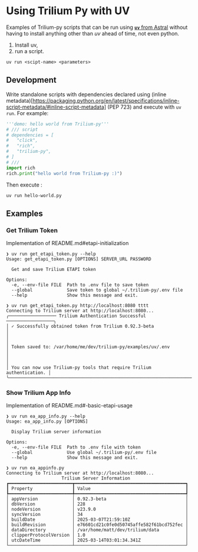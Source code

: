 # Using Trilium Py with UV

Examples of Trilium-py scripts that can be run using [**`uv`** from Astral](https://github.com/astral-sh/uv)
without having to install anything other than _uv_ ahead of time, not even python.

1. Install uv,
2. run a script.

```
uv run <scipt-name> <parameters>
```

## Development

Write standalone scripts with dependencies declared using (inline metadata)[https://packaging.python.org/en/latest/specifications/inline-script-metadata/#inline-script-metadata] (PEP 723) and execute with `uv run`. For example:

```python
'''demo: hello world from Trilium-py'''
# /// script
# dependencies = [
#   "click",
#   "rich",
#   "trilium-py",
# ]
# ///
import rich
rich.print("hello world from Trilium-py :)")
```

Then execute :

    uv run hello-world.py

## Examples

### Get Trilium Token
Implementation of README.md#etapi-initialization

```shell
❯ uv run get_etapi_token.py --help
Usage: get_etapi_token.py [OPTIONS] SERVER_URL PASSWORD

  Get and save Trilium ETAPI token

Options:
  -e, --env-file FILE  Path to .env file to save token
  --global             Save token to global ~/.trilium-py/.env file
  --help               Show this message and exit.

❯ uv run get_etapi_token.py http://localhost:8080 tttt
Connecting to Trilium server at http://localhost:8080...
╭────────────────── Trilium Authentication Successful ──────────────────╮
│ ✓ Successfully obtained token from Trilium 0.92.3-beta                │
│                                                                       │
│ Token saved to: /var/home/me/dev/trilium-py/examples/uv/.env          │
│                                                                       │
│ You can now use Trilium-py tools that require Trilium authentication. │
╰───────────────────────────────────────────────────────────────────────╯
```

### Show Trilium App Info

Implementation of README.md#-basic-etapi-usage

```shell
❯ uv run ea_app_info.py --help
Usage: ea_app_info.py [OPTIONS]

  Display Trilium server information

Options:
  -e, --env-file FILE  Path to .env file with token
  --global             Use global ~/.trilium-py/.env file
  --help               Show this message and exit.

❯ uv run ea_appinfo.py 
Connecting to Trilium server at http://localhost:8080...
                     Trilium Server Information                      
┏━━━━━━━━━━━━━━━━━━━━━━━━┳━━━━━━━━━━━━━━━━━━━━━━━━━━━━━━━━━━━━━━━━━━┓
┃ Property               ┃ Value                                    ┃
┡━━━━━━━━━━━━━━━━━━━━━━━━╇━━━━━━━━━━━━━━━━━━━━━━━━━━━━━━━━━━━━━━━━━━┩
│ appVersion             │ 0.92.3-beta                              │
│ dbVersion              │ 228                                      │
│ nodeVersion            │ v23.9.0                                  │
│ syncVersion            │ 34                                       │
│ buildDate              │ 2025-03-07T21:59:10Z                     │
│ buildRevision          │ e76601cd21c0fe0d50745affe582f61bcd752fec │
│ dataDirectory          │ /var/home/matt/dev/trilium/data          │
│ clipperProtocolVersion │ 1.0                                      │
│ utcDateTime            │ 2025-03-14T03:01:34.341Z                 │
└────────────────────────┴──────────────────────────────────────────┘
```
